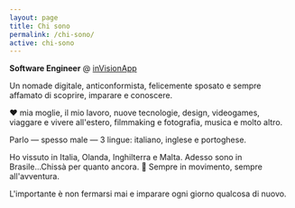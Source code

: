 ```yaml
---
layout: page
title: Chi sono
permalink: /chi-sono/
active: chi-sono
---
```


__Software Engineer__ @ [inVisionApp]

Un nomade digitale, anticonformista, felicemente sposato e sempre affamato di scoprire, imparare e conoscere.

&hearts; mia moglie, il mio lavoro, nuove tecnologie, design, videogames, viaggare e vivere all'estero, filmmaking e fotografia, musica e molto altro.

Parlo &mdash; spesso male &mdash; 3 lingue: italiano, inglese e portoghese.

Ho vissuto in Italia, Olanda, Inghilterra e Malta. Adesso sono in Brasile...Chissà per quanto ancora. 🎒 Sempre in movimento, sempre all'avventura.

L'importante è non fermarsi mai e imparare ogni giorno qualcosa di nuovo.


[inVisionApp]: http://inVisionApp.com
